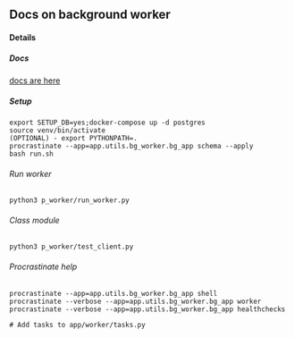 ## Docs on background worker

#### Details  

##### Docs  
[docs are here](https://github.com/procrastinate-org/procrastinate)

##### Setup  
```
export SETUP_DB=yes;docker-compose up -d postgres
source venv/bin/activate
(OPTIONAL) - export PYTHONPATH=.
procrastinate --app=app.utils.bg_worker.bg_app schema --apply
bash run.sh
```

###### Run worker
```
python3 p_worker/run_worker.py
```

###### Class module  
```
python3 p_worker/test_client.py
```

###### Procrastinate help  

```
procrastinate --app=app.utils.bg_worker.bg_app shell
procrastinate --verbose --app=app.utils.bg_worker.bg_app worker
procrastinate --verbose --app=app.utils.bg_worker.bg_app healthchecks

# Add tasks to app/worker/tasks.py
```
